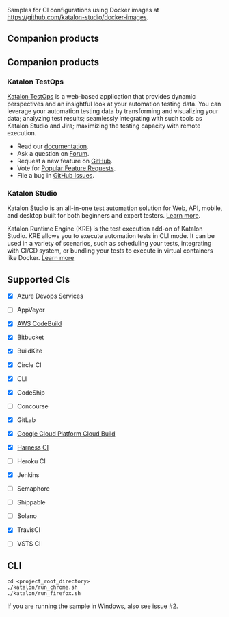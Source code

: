 Samples for CI configurations using Docker images at https://github.com/katalon-studio/docker-images.

## Companion products
## Companion products
### Katalon TestOps

[Katalon TestOps](https://analytics.katalon.com) is a web-based application that provides dynamic perspectives and an insightful look at your automation testing data. You can leverage your automation testing data by transforming and visualizing your data; analyzing test results; seamlessly integrating with such tools as Katalon Studio and Jira; maximizing the testing capacity with remote execution.

* Read our [documentation](https://docs.katalon.com/katalon-analytics/docs/overview.html).
* Ask a question on [Forum](https://forum.katalon.com/categories/katalon-analytics).
* Request a new feature on [GitHub](CONTRIBUTING.md).
* Vote for [Popular Feature Requests](https://github.com/katalon-analytics/katalon-analytics/issues?q=is%3Aopen+is%3Aissue+label%3Afeature-request+sort%3Areactions-%2B1-desc).
* File a bug in [GitHub Issues](https://github.com/katalon-analytics/katalon-analytics/issues).

### Katalon Studio

Katalon Studio is an all-in-one test automation solution for Web, API, mobile, and desktop built for both beginners and expert testers. [Learn more](https://docs.katalon.com/katalon-studio/docs/overview.html).

Katalon Runtime Engine (KRE) is the test execution add-on of Katalon Studio. KRE allows you to execute automation tests in CLI mode. It can be used in a variety of scenarios, such as scheduling your tests, integrating with CI/CD system, or bundling your tests to execute in virtual containers like Docker. [Learn more](https://docs.katalon.com/katalon-studio/docs/intro-RE.html)

## Supported CIs

- [x] Azure Devops Services
- [ ] AppVeyor
- [x] [AWS CodeBuild](https://docs.katalon.com/katalon-studio/docs/aws-codebuild-docker-image-integration.html)
- [x] Bitbucket
- [x] BuildKite
- [x] Circle CI
- [x] CLI
- [x] CodeShip
- [ ] Concourse
- [x] GitLab
- [x] [Google Cloud Platform Cloud Build](https://docs.katalon.com/docs/katalon-runtime-engine/cicd-tools-integration/google-cloud-build)
- [x] [Harness CI](https://github.com/HieuBui419/ci-samples/tree/harness/.harness)
- [ ] Heroku CI
- [x] Jenkins
- [ ] Semaphore
- [ ] Shippable
- [ ] Solano
- [x] TravisCI
- [ ] VSTS CI


## CLI

    cd <project_root_directory>
    ./katalon/run_chrome.sh
    ./katalon/run_firefox.sh
    
If you are running the sample in Windows, also see issue #2.
